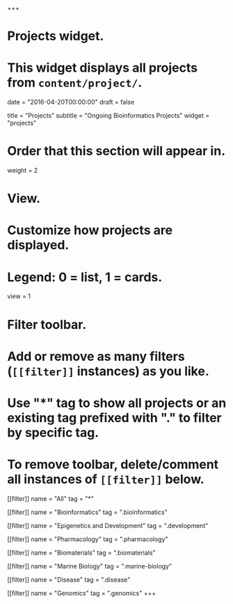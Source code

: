 +++
# Projects widget.
# This widget displays all projects from `content/project/`.

date = "2016-04-20T00:00:00"
draft = false

title = "Projects"
subtitle = "Ongoing Bioinformatics Projects"
widget = "projects"

# Order that this section will appear in.
weight = 2

# View.
# Customize how projects are displayed.
# Legend: 0 = list, 1 = cards.
view = 1

# Filter toolbar.
# Add or remove as many filters (`[[filter]]` instances) as you like.
# Use "*" tag to show all projects or an existing tag prefixed with "." to filter by specific tag.
# To remove toolbar, delete/comment all instances of `[[filter]]` below.
[[filter]]
  name = "All"
  tag = "*"
  
[[filter]]
  name = "Bioinformatics"
  tag = ".bioinformatics"  
  
[[filter]]
  name = "Epigenetics and Development"
  tag = ".development"
  
[[filter]]
  name = "Pharmacology"
  tag = ".pharmacology"  
  
[[filter]]
  name = "Biomaterials"
  tag = ".biomaterials"   
  
[[filter]]
  name = "Marine Biology"
  tag = ".marine-biology"

[[filter]]
  name = "Disease"
  tag = ".disease"
  
[[filter]]
  name = "Genomics"
  tag = ".genomics"
+++

